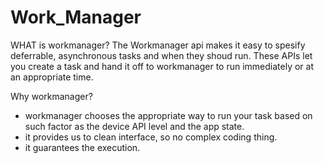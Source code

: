 # Work_Manager

WHAT is workmanager?
The Workmanager api makes it easy to spesify deferrable, asynchronous tasks and when they shoud run.
These APIs let you create a task and hand it off to workmanager to run immediately or at an appropriate time.

Why workmanager?
- workmanager chooses the appropriate way to run your task based on such factor as the device API level and the app state.
- it provides us to clean interface, so no complex coding thing.
- it guarantees the execution.

